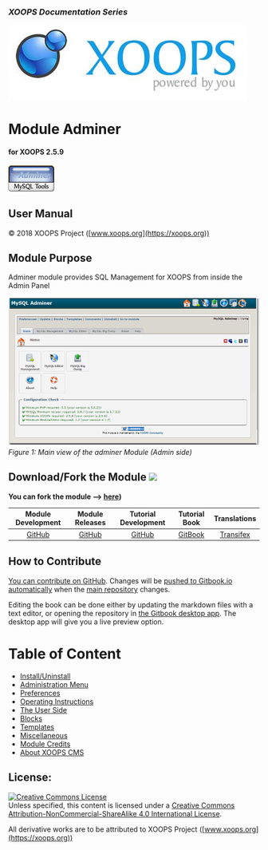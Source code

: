 ### _XOOPS Documentation Series_
![](en/assets/logoXoops.jpg)

# Module Adminer
#### for XOOPS 2.5.9
      
![](en/assets/logoModule.png)
            
## User Manual

© 2018 XOOPS Project ([www.xoops.org](https://xoops.org))  

## Module Purpose 

Adminer module provides SQL Management for XOOPS from inside the Admin Panel

![](en/assets/image001.png)
*Figure 1: Main view of the adminer Module (Admin side)*

## Download/Fork the Module ![](https://xoops.org/images/forkit.png) 

**You can fork the module --> [here](https://github.com/XoopsModules25x/adminer))** 

|**Module Development**|**Module Releases**|**Tutorial Development**|**Tutorial Book**|**Translations**|
|:---:|:---:|:---:|:---:|:---:|
|[GitHub](https://github.com/XoopsModules25x/adminer)|[GitHub](https://github.com/XOOPS/XoopsModules25x/adminer/releases)|[GitHub](https://github.com/XoopsDocs/adminer-tutorial)|[GitBook](https://www.gitbook.com/book/xoops/adminer-tutorial/)|[Transifex](https://www.transifex.com/xoops/)|

## How to Contribute

[You can contribute on GitHub](https://github.com/XoopsDocs/adminer-tutorial). Changes will be [pushed to Gitbook.io automatically](https://www.gitbook.com/book/xoops/adminer-tutorial/activity) when the [main repository](https://github.com/XoopsDocs/adminer-tutorial) changes.

Editing the book can be done either by updating the markdown files with a text editor, or opening the repository in [the Gitbook desktop app](https://github.com/GitbookIO/editor/blob/master/README.md). The desktop app will give you a live preview option.

# Table of Content

* [Install/Uninstall](en/book/1install.md)
* [Administration Menu](en/book/2administration.md)
* [Preferences](en/book/3preferences.md)
* [Operating Instructions](en/book/4operations.md)
* [The User Side](en/book/5userside.md)
* [Blocks](en/book/6blocks.md)
* [Templates](en/book/7templates.md)
* [Miscellaneous](en/book/8other.md) 
* [Module Credits](en/book/9credits.md)
* [About XOOPS CMS](en/book/10aboutxoops.md)

## License:

<a rel="license" href="http://creativecommons.org/licenses/by-nc-sa/4.0/"><img alt="Creative Commons License" style="border-width:0" src="https://i.creativecommons.org/l/by-nc-sa/4.0/88x31.png" /></a><br />Unless specified, this content is licensed under a <a rel="license" href="http://creativecommons.org/licenses/by-nc-sa/4.0/">Creative Commons Attribution-NonCommercial-ShareAlike 4.0 International License</a>.

All derivative works are to be attributed to XOOPS Project ([www.xoops.org](https://xoops.org))
